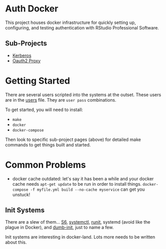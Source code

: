 # Auth Docker

This project houses docker infrastructure for quickly setting up, configuring, and testing authentication with RStudio Professional Software.

## Sub-Projects

- [Kerberos](./Kerberos.md)
- [Oauth2 Proxy](./oauth2.md)


# Getting Started

There are several users scripted into the systems at the outset.  These users are in the [users](./cluster/users) file. They are `user pass` combinations.

To get started, you will need to install:
 - `make`
 - `docker`
 - `docker-compose`

Then look to specific sub-project pages (above) for detailed make commands to get things built and started.

# Common Problems

- docker cache outdated: let's say it has been a while and your docker cache needs `apt-get update` to be run in order to install things.  `docker-compose -f myfile.yml build --no-cache myservice` can get you unstuck! 

## Init Systems

There are a slew of them... [S6](todo), [systemctl](todo), [runit](todo), systemd (avoid like the plague in Docker), and [dumb-init](todo), just to name a few.

Init systems are interesting in docker-land.  Lots more needs to be written about this.


